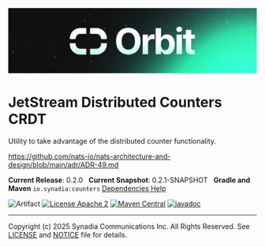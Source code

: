 <img src="../orbit_shorter.png" alt="Orbit">

# JetStream Distributed Counters CRDT

Utility to take advantage of the distributed counter functionality.

https://github.com/nats-io/nats-architecture-and-design/blob/main/adr/ADR-49.md

**Current Release**: 0.2.0
&nbsp; **Current Snapshot**: 0.2.1-SNAPSHOT
&nbsp; **Gradle and Maven** `io.synadia:counters`
[Dependencies Help](https://github.com/synadia-io/orbit.java?tab=readme-ov-file#dependencies)

![Artifact](https://img.shields.io/badge/Artifact-io.synadia:counters-00BC8E?labelColor=grey&style=flat)
[![License Apache 2](https://img.shields.io/badge/License-Apache2-blue.svg)](https://www.apache.org/licenses/LICENSE-2.0)
[![Maven Central](https://maven-badges.herokuapp.com/maven-central/io.synadia/counters/badge.svg)](https://maven-badges.herokuapp.com/maven-central/io.synadia/counters)
[![javadoc](https://javadoc.io/badge2/io.synadia/counters/javadoc.svg)](https://javadoc.io/doc/io.synadia/counters)

---
Copyright (c) 2025 Synadia Communications Inc. All Rights Reserved.
See [LICENSE](LICENSE) and [NOTICE](NOTICE) file for details.
